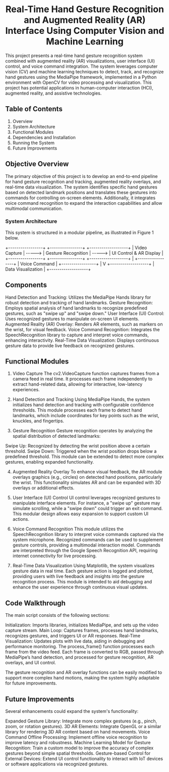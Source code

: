 # <h1 align="center"> <b>Real-Time Hand Gesture Recognition and Augmented Reality (AR) Interface Using Computer Vision and Machine Learning</b><br></h1>
This project presents a real-time hand gesture recognition system combined with augmented reality (AR) visualizations, user interface (UI) control, and voice command integration. The system leverages computer vision (CV) and machine learning techniques to detect, track, and recognize hand gestures using the MediaPipe framework, implemented in a Python environment with OpenCV for video processing and visualization. This project has potential applications in human-computer interaction (HCI), augmented reality, and assistive technologies.

## Table of Contents
1. Overview
2. System Architecture
3. Functional Modules
4. Dependencies and Installation
5. Running the System
6. Future Improvements
## Objective Overview
The primary objective of this project is to develop an end-to-end pipeline for hand gesture recognition and tracking, augmented reality overlays, and real-time data visualization. The system identifies specific hand gestures based on detected landmark positions and translates these gestures into commands for controlling on-screen elements. Additionally, it integrates voice command recognition to expand the interaction capabilities and allow multimodal communication.

### System Architecture
This system is structured in a modular pipeline, as illustrated in Figure 1 below.

+-----------------+        +----------------+        +-------------------+
|  Video Capture  | -----> | Gesture Recognition | -----> | UI Control & AR Display |
+-----------------+        +----------------+        +-------------------+
                                        |
                             +-----------------+
                             | Voice Command   |
                             +-----------------+
                             |
                             V
                      +-------------------+
                      | Data Visualization |
                      +-------------------+

## Components
Hand Detection and Tracking: Utilizes the MediaPipe Hands library for robust detection and tracking of hand landmarks. Gesture Recognition: Employs spatial analysis of hand landmarks to recognize predefined gestures, such as "swipe up" and "swipe down." User Interface (UI) Control: Uses recognized gestures to manipulate on-screen UI elements. Augmented Reality (AR) Overlay: Renders AR elements, such as markers on the wrist, for visual feedback. Voice Command Recognition: Integrates the SpeechRecognition library to capture and interpret voice commands, enhancing interactivity. Real-Time Data Visualization: Displays continuous gesture data to provide live feedback on recognized gestures.

## Functional Modules
1. Video Capture
The cv2.VideoCapture function captures frames from a camera feed in real time. It processes each frame independently to extract hand-related data, allowing for interactive, low-latency experiences.

2. Hand Detection and Tracking
Using MediaPipe Hands, the system initializes hand detection and tracking with configurable confidence thresholds. This module processes each frame to detect hand landmarks, which include coordinates for key points such as the wrist, knuckles, and fingertips.

3. Gesture Recognition
Gesture recognition operates by analyzing the spatial distribution of detected landmarks:

Swipe Up: Recognized by detecting the wrist position above a certain threshold.
Swipe Down: Triggered when the wrist position drops below a predefined threshold.
This module can be extended to detect more complex gestures, enabling expanded functionality.

4. Augmented Reality Overlay
To enhance visual feedback, the AR module overlays graphics (e.g., circles) on detected hand positions, particularly the wrist. This functionality simulates AR and can be expanded with 3D overlays or additional effects.

5. User Interface (UI) Control
UI control leverages recognized gestures to manipulate interface elements. For instance, a "swipe up" gesture may simulate scrolling, while a "swipe down" could trigger an exit command. This modular design allows easy expansion to support custom UI actions.

6. Voice Command Recognition
This module utilizes the SpeechRecognition library to interpret voice commands captured via the system microphone. Recognized commands can be used to supplement gesture controls, providing a multimodal interaction model. Commands are interpreted through the Google Speech Recognition API, requiring internet connectivity for live processing.

7. Real-Time Data Visualization
Using Matplotlib, the system visualizes gesture data in real time. Each gesture action is logged and plotted, providing users with live feedback and insights into the gesture recognition process. This module is intended to aid debugging and enhance the user experience through continuous visual updates.

## Code Walkthrough
The main script consists of the following sections:

Initialization: Imports libraries, initializes MediaPipe, and sets up the video capture stream.
Main Loop: Captures frames, processes hand landmarks, recognizes gestures, and triggers UI or AR responses.
Real-Time Visualization: Updates plots with live data, aiding in debugging and performance monitoring.
The process_frame() function processes each frame from the video feed. Each frame is converted to RGB, passed through MediaPipe’s hand detection, and processed for gesture recognition, AR overlays, and UI control.

The gesture recognition and AR overlay functions can be easily modified to support more complex hand motions, making the system highly adaptable for future improvements.


## Future Improvements
Several enhancements could expand the system's functionality:

Expanded Gesture Library: Integrate more complex gestures (e.g., pinch, zoom, or rotation gestures).
3D AR Elements: Integrate OpenGL or a similar library for rendering 3D AR content based on hand movements.
Voice Command Offline Processing: Implement offline voice recognition to improve latency and robustness.
Machine Learning Model for Gesture Recognition: Train a custom model to improve the accuracy of complex gestures beyond simple spatial thresholds.
Gesture-based Control for External Devices: Extend UI control functionality to interact with IoT devices or software applications via recognized gestures.
